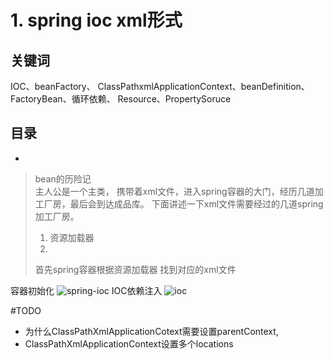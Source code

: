 # 1. spring  ioc  xml形式

## 关键词
IOC、beanFactory、 ClassPathxmlApplicationContext、beanDefinition、FactoryBean、循环依赖、
Resource、PropertySoruce

## 目录
-   



> bean的历险记  
> 主人公是一个主类， 携带着xml文件，进入spring容器的大门，经历几道加工厂房，最后会到达成品库。
> 下面讲述一下xml文件需要经过的几道spring加工厂房。
>1. 资源加载器
>2. 
> 首先spring容器根据资源加载器 找到对应的xml文件
> 
>
>



 容器初始化
![spring-ioc](https://res.gameboys.cn/spring/3.png)
IOC依赖注入
![ioc](https://res.gameboys.cn/spring/4.png)

#TODO
-   为什么ClassPathXmlApplicationCotext需要设置parentContext, 
-   ClassPathXmlApplicationContext设置多个locations